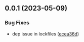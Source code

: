 ## 0.0.1 (2023-05-09)


### Bug Fixes

* dep issue in lockfiles ([ecea36d](https://github.com/geoql/maplibre-gl-interpolate-heatmap/commit/ecea36de4b7d26557ade02e1f9cf3e73b26f6d0f))



